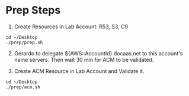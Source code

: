 # Prep Steps
1. Create Resources in Lab Account: R53, S3, C9
```shell
cd ~/Desktop
./prep/prep.sh
```

2. Gerardo to delegate ${AWS::AccountId}.docaas.net to this account's name servers. Then wait 30 min for ACM to be validated.

3. Create ACM Resource in Lab Account and Validate it.
```shell
cd ~/Desktop
./prep/acm.sh
```